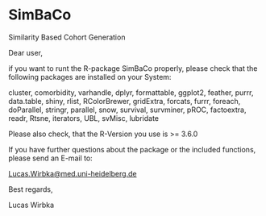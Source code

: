 # SimBaCo
Similarity Based Cohort Generation


Dear user, 

if you want to runt the R-package SimBaCo properly, please check that the following packages are installed on your System: 

cluster, comorbidity, varhandle, dplyr, formattable, ggplot2, feather, purrr, data.table, shiny, rlist, RColorBrewer, gridExtra, 
forcats, furrr, foreach, doParallel, stringr, parallel, snow, survival, survminer, pROC, factoextra, readr, Rtsne, iterators, UBL,
svMisc, lubridate

Please also check, that the R-Version you use is >= 3.6.0

If you have further questions about the package or the included functions, please send an E-mail to:

Lucas.Wirbka@med.uni-heidelberg.de

Best regards, 

Lucas Wirbka
